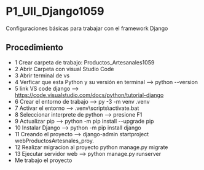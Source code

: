 # P1_UII_Django1059
Configuraciones básicas para trabajar con el framework Django

## Procedimiento
- 1 Crear  carpeta de trabajo: Productos_Artesanales1059
- 2 Abrir Carpeta con visual Studio Code
- 3 Abrir terminal de vs
- 4 Verficar que esta Python y su versión en terminal --> python --version
- 5 link VS code django --> https://code.visualstudio.com/docs/python/tutorial-django
- 6 Crear el entorno de trabajo --> py -3 -m venv .venv
- 7 Activar el entorno --> .venv\scripts\activate.bat
- 8 Seleccionar interprete de python --> presione F1
- 9 Actualizar pip --> python -m pip install --upgrade pip
- 10 Instalar Django --> python -m pip install django
- 11 Creando el proyecto --> django-admin startproject webProductosArtesnales_proy.
- 12 Realizar migracion al proyecto python manage.py migrate
- 13 Ejecutar servidor web --> python manage.py runserver
- Me trabajo el proyecto
